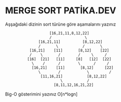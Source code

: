 # MERGE SORT PATİKA.DEV

  Aşşağıdaki dizinin sort türüne göre aşamalarını yazınız 
  
                        [16,21,11,8,12,22]
                        /               \
                   [16,21,11]          [8,12,22]
                   /       \           /       \
               [16,21]    [11]       [8,12]    [22]
               /    \       /        /     \     /
              [16]  [21]   [11]     [8]   [12]  [22]
                \    /      /        \      /     /  
                [16,21]    [11]       [8,12]     [22]   
                   \        /            \         /
                    [11,16,21]           [8,12,22]
                             \           / 
                          [8,11,12,16,21,22]
                          
                          
   Big-O gösterimini yazınız O[n*logn]
                         
                
  
  
          


